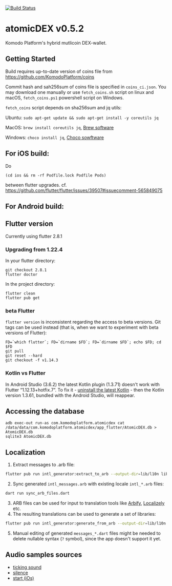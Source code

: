 [![Build Status](https://app.bitrise.io/app/bc464ad88d40bb68/status.svg?token=tnpzqFp_7vrcsQYqWSIVBQ&branch=dev)](https://app.bitrise.io/app/bc464ad88d40bb68)  
# atomicDEX v0.5.2
Komodo Platform's hybrid mutlicoin DEX-wallet. 

## Getting Started

Build requires up-to-date version of coins file from https://github.com/KomodoPlatform/coins

Commit hash and sah256sum of coins file is specified in `coins_ci.json`.
You may download one manually or use `fetch_coins.sh` script on linux and macOS,
 `fetch_coins.ps1` powershell script on Windows.

`fetch_coins` script depends on sha256sum and jq utils:

Ubuntu: `sudo apt-get update && sudo apt-get install -y coreutils jq`

MacOS: `brew install coreutils jq`, [Brew software](https://brew.sh/)

Windows: `choco install jq`, [Choco sowftware](https://chocolatey.org/)


## For iOS build:

Do

    (cd ios && rm -rf Podfile.lock Podfile Pods)

between flutter upgrades.
cf. https://github.com/flutter/flutter/issues/39507#issuecomment-565849075

## For Android build:


## Flutter version

Currently using flutter 2.8.1

### Upgrading from 1.22.4

In your flutter directory:

```
git checkout 2.8.1
flutter doctor
```

In the project directory:

```
flutter clean
flutter pub get
```

### beta Flutter

`flutter version` is inconsistent regarding the access to beta versions.
Git tags can be used instead (that is, when we want to experiment with beta versions of Flutter):

    FD=`which flutter`; FD=`dirname $FD`; FD=`dirname $FD`; echo $FD; cd $FD
    git pull
    git reset --hard
    git checkout -f v1.14.3

### Kotlin vs Flutter

In Android Studio (3.6.2) the latest Kotlin plugin (1.3.71) doesn't work with Flutter “1.12.13+hotfix.7”. To fix it - [uninstall the latest Kotlin](https://github.com/flutter/flutter/issues/52077#issuecomment-600459786) - then the Kotlin version 1.3.61, bundled with the Android Studio, will reappear.

## Accessing the database

    adb exec-out run-as com.komodoplatform.atomicdex cat /data/data/com.komodoplatform.atomicdex/app_flutter/AtomicDEX.db > AtomicDEX.db
    sqlite3 AtomicDEX.db

## Localization

1. Extract messages to .arb file:
```bash
flutter pub run intl_generator:extract_to_arb --output-dir=lib/l10n lib/localizations.dart
```
2. Sync generated `intl_messages.arb` with existing locale `intl_*.arb` files:
```bash
dart run sync_arb_files.dart
```
3. ARB files can be used for input to translation tools like [Arbify](https://github.com/Arbify/Arbify), [Localizely](https://localizely.com/) etc.
4. The resulting translations can be used to generate a set of libraries:
```bash
flutter pub run intl_generator:generate_from_arb --output-dir=lib/l10n  lib/localizations.dart lib/l10n/intl_*.arb
```
5. Manual editing of generated `messages_*.dart` files might be needed to delete nullable syntax (`?` symbol), since the app doesn't support it yet.

## Audio samples sources

 - [ticking sound](https://freesound.org/people/FoolBoyMedia/sounds/264498/)
 - [silence](https://freesound.org/people/Mullabfuhr/sounds/540483/)
 - [start (iOs)](https://freesound.org/people/pizzaiolo/sounds/320664/)
